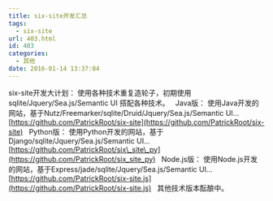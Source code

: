 ```yaml
---
title: six-site开发汇总
tags:
  - six-site
url: 403.html
id: 403
categories:
  - 其他
date: 2016-01-14 13:37:04
---
```


six-site开发大计划： 使用各种技术重复造轮子，初期使用sqlite/Jquery/Sea.js/Semantic UI 搭配各种技术。   Java版： 使用Java开发的网站，基于Nutz/Freemarker/sqlite/Druid/Jquery/Sea.js/Semantic UI... [https://github.com/PatrickRoot/six-site](https://github.com/PatrickRoot/six-site)   Python版： 使用Python开发的网站，基于Django/sqlite/Jquery/Sea.js/Semantic UI... [https://github.com/PatrickRoot/six\_site\_py](https://github.com/PatrickRoot/six_site_py)   Node.js版： 使用Node.js开发的网站，基于Express/jade/sqlite/Jquery/Sea.js/Semantic UI... [https://github.com/PatrickRoot/six-site.js](https://github.com/PatrickRoot/six-site.js)   其他技术版本酝酿中。
